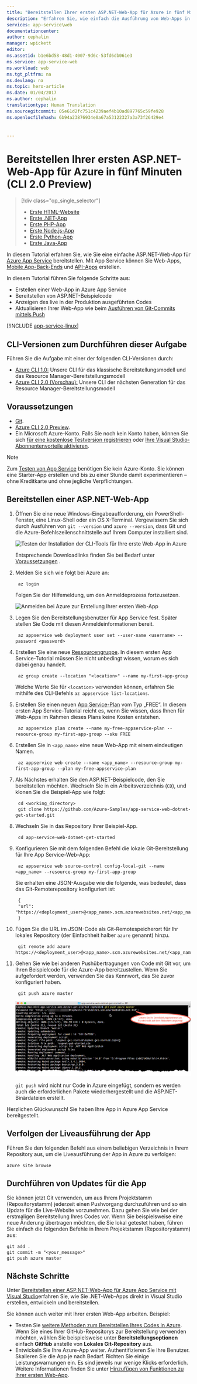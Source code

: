```yaml
---
title: "Bereitstellen Ihrer ersten ASP.NET-Web-App für Azure in fünf Minuten (CLI 2.0 Preview) | Microsoft-Dokumentation"
description: "Erfahren Sie, wie einfach die Ausführung von Web-Apps in App Service ist, indem Sie eine ASP.NET-Beispiel-App bereitstellen. Sie können in kürzester Zeit mit der Entwicklung beginnen und sofort Ergebnisse erzielen."
services: app-service\web
documentationcenter: 
author: cephalin
manager: wpickett
editor: 
ms.assetid: b1e6bd58-48d1-4007-9d6c-53fd6db061e3
ms.service: app-service-web
ms.workload: web
ms.tgt_pltfrm: na
ms.devlang: na
ms.topic: hero-article
ms.date: 01/04/2017
ms.author: cephalin
translationtype: Human Translation
ms.sourcegitcommit: 05e61d2fc751c4239aef4b10ad897765c59fe928
ms.openlocfilehash: 6b94a23876934e0a67a53122327a3a73f26429e4


---
```

# <a name="deploy-your-first-aspnet-web-app-to-azure-in-five-minutes-cli-20-preview"></a>Bereitstellen Ihrer ersten ASP.NET-Web-App für Azure in fünf Minuten (CLI 2.0 Preview)

> [!div class="op_single_selector"]
> * [Erste HTML-Website](app-service-web-get-started-html.md)
> * [Erste .NET-App](app-service-web-get-started-dotnet.md)
> * [Erste PHP-App](app-service-web-get-started-php.md)
> * [Erste Node.js-App](app-service-web-get-started-nodejs.md)
> * [Erste Python-App](app-service-web-get-started-python.md)
> * [Erste Java-App](app-service-web-get-started-java.md)
> 
> 

In diesem Tutorial erfahren Sie, wie Sie eine einfache ASP.NET-Web-App für [Azure App Service](../app-service/app-service-value-prop-what-is.md) bereitstellen.
Mit App Service können Sie Web-Apps, [Mobile App-Back-Ends](/documentation/learning-paths/appservice-mobileapps/) und [API-Apps](../app-service-api/app-service-api-apps-why-best-platform.md) erstellen.

In diesem Tutorial führen Sie folgende Schritte aus: 

* Erstellen einer Web-App in Azure App Service
* Bereitstellen von ASP.NET-Beispielcode
* Anzeigen des live in der Produktion ausgeführten Codes
* Aktualisieren Ihrer Web-App wie beim [Ausführen von Git-Commits mittels Push](https://git-scm.com/docs/git-push)

[!INCLUDE [app-service-linux](../../includes/app-service-linux.md)]

## <a name="cli-versions-to-complete-the-task"></a>CLI-Versionen zum Durchführen dieser Aufgabe

Führen Sie die Aufgabe mit einer der folgenden CLI-Versionen durch:

- [Azure CLI 1.0:](app-service-web-get-started-dotnet-cli-nodejs.md) Unsere CLI für das klassische Bereitstellungsmodell und das Resource Manager-Bereitstellungsmodell
- [Azure CLI 2.0 (Vorschau):](app-service-web-get-started-dotnet.md) Unsere CLI der nächsten Generation für das Resource Manager-Bereitstellungsmodell

## <a name="prerequisites"></a>Voraussetzungen
* [Git](http://www.git-scm.com/downloads).
* [Azure CLI 2.0 Preview](/cli/azure/install-az-cli2).
* Ein Microsoft Azure-Konto. Falls Sie noch kein Konto haben, können Sie sich [für eine kostenlose Testversion registrieren](https://azure.microsoft.com/pricing/free-trial/?WT.mc_id=A261C142F) oder [Ihre Visual Studio-Abonnentenvorteile aktivieren](https://azure.microsoft.com/pricing/member-offers/msdn-benefits-details/?WT.mc_id=A261C142F).

> [!NOTE]
> Zum [Testen von App Service](http://go.microsoft.com/fwlink/?LinkId=523751) benötigen Sie kein Azure-Konto. Sie können eine Starter-App erstellen und bis zu einer Stunde damit experimentieren – ohne Kreditkarte und ohne jegliche Verpflichtungen.
> 
> 

## <a name="deploy-an-aspnet-web-app"></a>Bereitstellen einer ASP.NET-Web-App
1. Öffnen Sie eine neue Windows-Eingabeaufforderung, ein PowerShell-Fenster, eine Linux-Shell oder ein OS X-Terminal. Vergewissern Sie sich durch Ausführen von `git --version` und `azure --version`, dass Git und die Azure-Befehlszeilenschnittstelle auf Ihrem Computer installiert sind.
   
    ![Testen der Installation der CLI-Tools für Ihre erste Web-App in Azure](./media/app-service-web-get-started-languages/1-test-tools-2.0.png)
   
    Entsprechende Downloadlinks finden Sie bei Bedarf unter [Voraussetzungen](#Prerequisites) .
2. Melden Sie sich wie folgt bei Azure an:
   
        az login
   
    Folgen Sie der Hilfemeldung, um den Anmeldeprozess fortzusetzen.
   
    ![Anmelden bei Azure zur Erstellung Ihrer ersten Web-App](./media/app-service-web-get-started-languages/3-azure-login-2.0.png)

3. Legen Sie den Bereitstellungsbenutzer für App Service fest. Später stellen Sie Code mit diesen Anmeldeinformationen bereit.
   
        az appservice web deployment user set --user-name <username> --password <password>

3. Erstellen Sie eine neue [Ressourcengruppe](../azure-resource-manager/resource-group-overview.md). In diesem ersten App Service-Tutorial müssen Sie nicht unbedingt wissen, worum es sich dabei genau handelt.

        az group create --location "<location>" --name my-first-app-group

    Welche Werte Sie für `<location>` verwenden können, erfahren Sie mithilfe des CLI-Befehls `az appservice list-locations`.

3. Erstellen Sie einen neuen [App Service-Plan](../app-service/azure-web-sites-web-hosting-plans-in-depth-overview.md) vom Typ „FREE“. In diesem ersten App Service-Tutorial reicht es, wenn Sie wissen, dass Ihnen für Web-Apps im Rahmen dieses Plans keine Kosten entstehen.

        az appservice plan create --name my-free-appservice-plan --resource-group my-first-app-group --sku FREE

4. Erstellen Sie in `<app_name>` eine neue Web-App mit einem eindeutigen Namen.

        az appservice web create --name <app_name> --resource-group my-first-app-group --plan my-free-appservice-plan

4. Als Nächstes erhalten Sie den ASP.NET-Beispielcode, den Sie bereitstellen möchten. Wechseln Sie in ein Arbeitsverzeichnis (`CD`), und klonen Sie die Beispiel-App wie folgt:
   
        cd <working_directory>
        git clone https://github.com/Azure-Samples/app-service-web-dotnet-get-started.git

5. Wechseln Sie in das Repository Ihrer Beispiel-App. 
   
        cd app-service-web-dotnet-get-started
5. Konfigurieren Sie mit dem folgenden Befehl die lokale Git-Bereitstellung für Ihre App Service-Web-App:

        az appservice web source-control config-local-git --name <app_name> --resource-group my-first-app-group

    Sie erhalten eine JSON-Ausgabe wie die folgende, was bedeutet, dass das Git-Remoterepository konfiguriert ist:

        {
        "url": "https://<deployment_user>@<app_name>.scm.azurewebsites.net/<app_name>.git"
        }

6. Fügen Sie die URL im JSON-Code als Git-Remotespeicherort für Ihr lokales Repository (der Einfachheit halber `azure` genannt) hinzu.

        git remote add azure https://<deployment_user>@<app_name>.scm.azurewebsites.net/<app_name>.git
   
7. Gehen Sie wie bei anderen Pushübertragungen von Code mit Git vor, um Ihren Beispielcode für die Azure-App bereitzustellen. Wenn Sie aufgefordert werden, verwenden Sie das Kennwort, das Sie zuvor konfiguriert haben.
   
        git push azure master
   
    ![Übertragen von Code an Ihre ersten Web-App in Azure mittels Push](./media/app-service-web-get-started-languages/dotnet-git-push.png)
   
    `git push` wird nicht nur Code in Azure eingefügt, sondern es werden auch die erforderlichen Pakete wiederhergestellt und die ASP.NET-Binärdateien erstellt. 

Herzlichen Glückwunsch! Sie haben Ihre App in Azure App Service bereitgestellt.

## <a name="see-your-app-running-live"></a>Verfolgen der Liveausführung der App
Führen Sie den folgenden Befehl aus einem beliebigen Verzeichnis in Ihrem Repository aus, um die Liveausführung der App in Azure zu verfolgen:

    azure site browse

## <a name="make-updates-to-your-app"></a>Durchführen von Updates für die App
Sie können jetzt Git verwenden, um aus Ihrem Projektstamm (Repositorystamm) jederzeit einen Pushvorgang durchzuführen und so ein Update für die Live-Website vorzunehmen. Dazu gehen Sie wie bei der erstmaligen Bereitstellung Ihres Codes vor. Wenn Sie beispielsweise eine neue Änderung übertragen möchten, die Sie lokal getestet haben, führen Sie einfach die folgenden Befehle in Ihrem Projektstamm (Repositorystamm) aus:

    git add .
    git commit -m "<your_message>"
    git push azure master


## <a name="next-steps"></a>Nächste Schritte
Unter [Bereitstellen einer ASP.NET-Web-App für Azure App Service mit Visual Studio](web-sites-dotnet-get-started.md)erfahren Sie, wie Sie .NET-Web-Apps direkt in Visual Studio erstellen, entwickeln und bereitstellen.

Sie können auch weiter mit Ihrer ersten Web-App arbeiten. Beispiel:

* Testen Sie [weitere Methoden zum Bereitstellen Ihres Codes in Azure](web-sites-deploy.md). Wenn Sie eines Ihrer GitHub-Repositorys zur Bereitstellung verwenden möchten, wählen Sie beispielsweise unter **Bereitstellungsoptionen** einfach **GitHub** anstelle von **Lokales Git-Repository** aus.
* Entwickeln Sie Ihre Azure-App weiter. Authentifizieren Sie Ihre Benutzer. Skalieren Sie die App je nach Bedarf. Richten Sie einige Leistungswarnungen ein. Es sind jeweils nur wenige Klicks erforderlich. Weitere Informationen finden Sie unter [Hinzufügen von Funktionen zu Ihrer ersten Web-App](app-service-web-get-started-2.md).




<!--HONumber=Jan17_HO1-->


